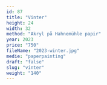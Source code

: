 ```yaml
---
id: 87
title: "Vinter"
height: 24
width: 32
method: "Akryl på Hahnemühle papir"
year: 2023
price: "750"
fileName: "2023-winter.jpg"
medie: "paperpainting"
draft: "false"
slug: "vinter"
weight: "140"
---
```


